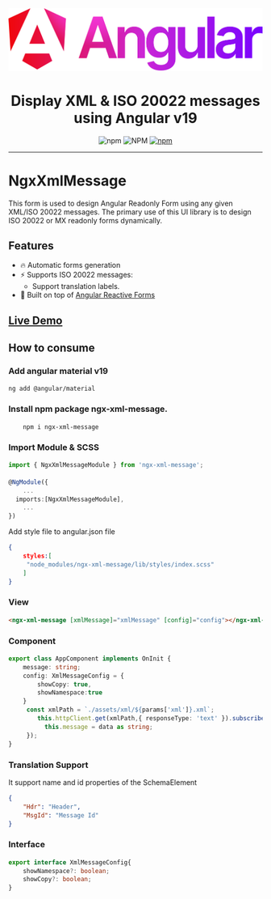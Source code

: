 <div align="center">
<a href="
">
    <img src="https://raw.githubusercontent.com/pixelbyaj/ngx-form/main/anguar_logo.svg?sanitize=true" />
  </a>
  <h1>Display XML & ISO 20022 messages using Angular v19 </h1>
  
![npm](https://img.shields.io/npm/v/ngx-xml-message)
![NPM](https://img.shields.io/npm/l/ngx-xml-message)
[![npm](https://img.shields.io/npm/dt/ngx-xml-message)](https://npmjs.org/package/ngx-xml-message)

</div>

---
# NgxXmlMessage

This form is used to design Angular Readonly Form using any given XML/ISO 20022 messages. The primary use of this UI library is to design ISO 20022 or MX readonly forms dynamically.

## Features

- 🔥 Automatic forms generation
- ⚡️ Supports ISO 20022 messages:
    - Support translation labels.
- 💪 Built on top of [Angular Reactive Forms](https://angular.io/guide/reactive-forms)

## [Live Demo](https://iso20022.in/demo/#/ngx-xml-message-demo/)


## How to consume

### Add angular material v19
```console
ng add @angular/material
```

### Install npm package ngx-xml-message.

```console
    npm i ngx-xml-message
```
### Import Module & SCSS
```typescript 
import { NgxXmlMessageModule } from 'ngx-xml-message';

@NgModule({
    ...
  imports:[NgxXmlMessageModule],
    ...
})

```
Add style file to angular.json file
```json
{
    styles:[
     "node_modules/ngx-xml-message/lib/styles/index.scss"
    ]
}
```

### View
```html
<ngx-xml-message [xmlMessage]="xmlMessage" [config]="config"></ngx-xml-message>
```

### Component
```typescript
export class AppComponent implements OnInit {
    message: string;
    config: XmlMessageConfig = {
        showCopy: true,
        showNamespace:true
    }
     const xmlPath = `./assets/xml/${params['xml']}.xml`;
        this.httpClient.get(xmlPath,{ responseType: 'text' }).subscribe((data) => {
          this.message = data as string;
     });
}
```
### Translation Support
It support name and id properties of the SchemaElement
```json
{
    "Hdr": "Header",
    "MsgId": "Message Id"
}
```
### Interface

```typescript
export interface XmlMessageConfig{
    showNamespace?: boolean;
    showCopy?: boolean;
}
```
